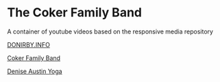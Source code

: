 The Coker Family Band
====

A container of youtube videos based on the responsive media repository  

[DONIRBY.INFO](http://donirby.info)

[Coker Family Band](http://donirby.net/coker)

[Denise Austin Yoga](http://donirby.com/austin)


